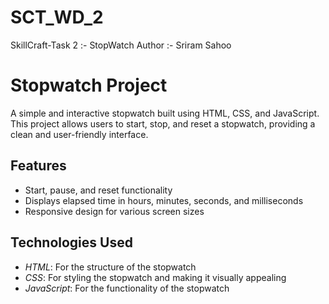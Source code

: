 # SCT_WD_2
SkillCraft-Task 2 :-  StopWatch
Author :- Sriram Sahoo

# Stopwatch Project

A simple and interactive stopwatch built using HTML, CSS, and JavaScript. This project allows users to start, stop, and reset a stopwatch, providing a clean and user-friendly interface.

## Features

- Start, pause, and reset functionality
- Displays elapsed time in hours, minutes, seconds, and milliseconds
- Responsive design for various screen sizes

## Technologies Used

- *HTML*: For the structure of the stopwatch
- *CSS*: For styling the stopwatch and making it visually appealing
- *JavaScript*: For the functionality of the stopwatch
